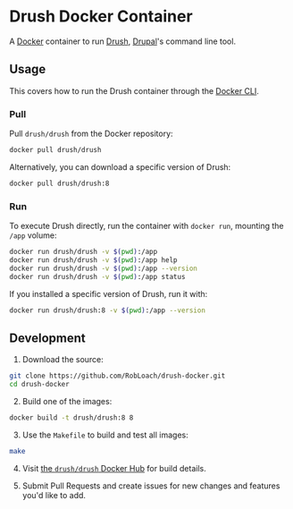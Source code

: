 # Drush Docker Container

A [Docker](http://docker.com) container to run [Drush](https://github.com/drush-ops/drush), [Drupal](http://drupal.org)'s command line tool.

## Usage

This covers how to run the Drush container through the [Docker CLI](http://docker.com).

### Pull

Pull `drush/drush` from the Docker repository:

``` bash
docker pull drush/drush
```

Alternatively, you can download a specific version of Drush:

``` bash
docker pull drush/drush:8
```

### Run

To execute Drush directly, run the container with `docker run`, mounting the `/app` volume:

``` bash
docker run drush/drush -v $(pwd):/app
docker run drush/drush -v $(pwd):/app help
docker run drush/drush -v $(pwd):/app --version
docker run drush/drush -v $(pwd):/app status
```

If you installed a specific version of Drush, run it with:

``` bash
docker run drush/drush:8 -v $(pwd):/app --version
```

## Development

1. Download the source:
  ``` bash
  git clone https://github.com/RobLoach/drush-docker.git
  cd drush-docker
  ```

2. Build one of the images:
  ``` bash
  docker build -t drush/drush:8 8
  ```

3. Use the `Makefile` to build and test all images:
  ``` bash
  make
  ```

4. Visit [the `drush/drush` Docker Hub](https://hub.docker.com/r/drush/drush/) for build details.

5. Submit Pull Requests and create issues for new changes and features you'd like to add.
